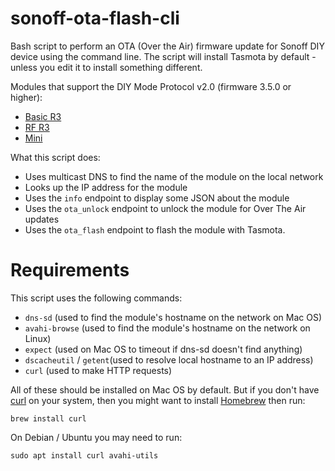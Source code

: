 sonoff-ota-flash-cli
====================

Bash script to perform an OTA (Over the Air) firmware update for Sonoff DIY device using the command line.
The script will install Tasmota by default - unless you edit it to install something different.

Modules that support the DIY Mode Protocol v2.0 (firmware 3.5.0 or higher):
* [Basic R3](https://sonoff.tech/product/wifi-diy-smart-switches/basicr3)
* [RF R3](https://sonoff.tech/product/wifi-smart-wall-swithes/rfr3)
* [Mini](https://sonoff.tech/product/wifi-diy-smart-switches/sonoff-mini)

What this script does:

* Uses multicast DNS to find the name of the module on the local network
* Looks up the IP address for the module
* Uses the `info` endpoint to display some JSON about the module
* Uses the `ota_unlock` endpoint to unlock the module for Over The Air updates
* Uses the `ota_flash` endpoint to flash the module with Tasmota.


Requirements
============

This script uses the following commands:

* `dns-sd` (used to find the module's hostname on the network on Mac OS)
* `avahi-browse` (used to find the module's hostname on the network on Linux)
* `expect` (used on Mac OS to timeout if dns-sd doesn't find anything)
* `dscacheutil` / `getent`(used to resolve local hostname to an IP address)
* `curl` (used to make HTTP requests)

All of these should be installed on Mac OS by default.
But if you don't have [curl](https://curl.se/) on your system, then you might want to install [Homebrew](https://brew.sh/) then run:

```
brew install curl
```

On Debian / Ubuntu you may need to run:

```
sudo apt install curl avahi-utils
```


